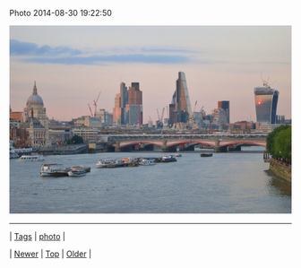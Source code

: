 <!--
title: Photo 2014-08-30 19
date: 2020-06-28T15:27:00.377Z
tags: photo
-->


Photo 2014-08-30 19:22:50

![](96193030772-0.jpg)

<!--BOTTOM-POST-NAVIGATION-->
---

| [Tags](tags.md) | [photo](tag-photo.md) |

| [Newer](96192776804.md) | [Top](index.md) | [Older](96249759914.md) |